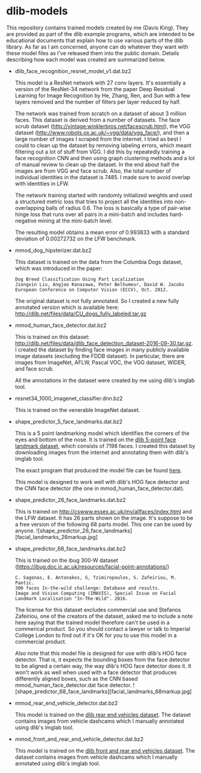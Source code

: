 # dlib-models
This repository contains trained models created by me (Davis King).  They are provided as part of the dlib example programs, which are intended to be educational documents that explain how to use various parts of the dlib library.  As far as I am concerned, anyone can do whatever they want with these model files as I've released them into the public domain.  Details describing how each model was created are summarized below. 

* dlib_face_recognition_resnet_model_v1.dat.bz2
  
  This model is a ResNet network with 27 conv layers.  It's essentially a version of the ResNet-34 network from the paper Deep Residual Learning for Image Recognition by He, Zhang, Ren, and Sun with a few layers removed and the number of filters per layer reduced by half.  

  The network was trained from scratch on a dataset of about 3 million faces. This dataset is derived from a number of datasets.  The face scrub dataset (http://vintage.winklerbros.net/facescrub.html), the VGG dataset (http://www.robots.ox.ac.uk/~vgg/data/vgg_face/), and then a large number of images I scraped from the internet.  I tried as best I could to clean up the dataset by removing labeling errors, which meant filtering out a lot of stuff from VGG.  I did this by repeatedly training a face recognition CNN and then using graph clustering methods and a lot of manual review to clean up the dataset.  In the end about half the images are from VGG and face scrub.  Also, the total number of individual identities in the dataset is 7485.  I made sure to avoid overlap with identities in LFW.

  The network training started with randomly initialized weights and used a structured metric loss that tries to project all the identities into non-overlapping balls of radius 0.6.  The loss is basically a type of pair-wise hinge loss that runs over all pairs in a mini-batch and includes hard-negative mining at the mini-batch level.

  The resulting model obtains a mean error of 0.993833 with a standard deviation of 0.00272732 on the LFW benchmark. 
  

* mmod_dog_hipsterizer.dat.bz2

  This dataset is trained on the data from the Columbia Dogs dataset, which was introduced in the paper:
  
      Dog Breed Classification Using Part Localization
      Jiongxin Liu, Angjoo Kanazawa, Peter Belhumeur, David W. Jacobs 
      European Conference on Computer Vision (ECCV), Oct. 2012. 
      
   The original dataset is not fully annotated.  So I created a new fully annotated version which is available here:  http://dlib.net/files/data/CU_dogs_fully_labeled.tar.gz

* mmod_human_face_detector.dat.bz2

  This is trained on this dataset: http://dlib.net/files/data/dlib_face_detection_dataset-2016-09-30.tar.gz.  
  I created the dataset by finding face images in many publicly available
  image datasets (excluding the FDDB dataset).  In particular, there are images
  from ImageNet, AFLW, Pascal VOC, the VGG dataset, WIDER, and face scrub.  
  
  All the annotations in the dataset were created by me using dlib's imglab tool.

* resnet34_1000_imagenet_classifier.dnn.bz2

  This is trained on the venerable ImageNet dataset.  
  
* shape_predictor_5_face_landmarks.dat.bz2
  
  This is a 5 point landmarking model which identifies the corners of the eyes and bottom of the nose.  It is 
  trained on the [dlib 5-point face landmark dataset](http://dlib.net/files/data/dlib_faces_5points.tar), which consists of
  7198 faces.  I created this dataset by downloading images from the internet and annotating them with dlib's imglab tool.
  
  The exact program that produced the model file can be found [here](https://github.com/davisking/dlib/blob/master/tools/archive/train_face_5point_model.cpp).
  
  This model is designed to work well with dlib's HOG face detector and the CNN face detector (the one in mmod_human_face_detector.dat). 
  
* shape_predictor_26_face_landmarks.dat.bz2
  
  This is trained on http://cswww.essex.ac.uk/mv/allfaces/index.html and the LFW dataset. It has 26 parts shown on the image.
  It's suppose to be a free version of the following 68 parts model. This one can be used by anyone.
  ![shape_predictor_26_face_landmarks][facial_landmarks_26markup.jpg]


* shape_predictor_68_face_landmarks.dat.bz2
 
  This is trained on the ibug 300-W dataset (https://ibug.doc.ic.ac.uk/resources/facial-point-annotations/)
  
      C. Sagonas, E. Antonakos, G, Tzimiropoulos, S. Zafeiriou, M. Pantic. 
      300 faces In-the-wild challenge: Database and results. 
      Image and Vision Computing (IMAVIS), Special Issue on Facial Landmark Localisation "In-The-Wild". 2016.
   
   The license for this dataset excludes commercial use and Stefanos Zafeiriou,
   one of the creators of the dataset, asked me to include a note here saying
   that the trained model therefore can't be used in a commerical product.  So
   you should contact a lawyer or talk to Imperial College London to find out
   if it's OK for you to use this model in a commercial product.  
 
   Also note that this model file is designed for use with dlib's HOG face detector.  That is, it expects the bounding
   boxes from the face detector to be aligned a certain way, the way dlib's HOG face detector does it.  It won't work
   as well when used with a face detector that produces differently aligned boxes, such as the CNN based mmod_human_face_detector.dat face detector. 
   ![shape_predictor_68_face_landmarks][facial_landmarks_68markup.jpg]

* mmod_rear_end_vehicle_detector.dat.bz2
 
  This model is trained on the [dlib rear end vehicles dataset](http://dlib.net/files/data/dlib_rear_end_vehicles_v1.tar).  The dataset contains images from vehicle dashcams which I manually annotated using dlib's imglab tool.
  
* mmod_front_and_rear_end_vehicle_detector.dat.bz2

  This model is trained on the [dlib front and rear end vehicles dataset](http://dlib.net/files/data/dlib_front_and_rear_vehicles_v1.tar).  The dataset contains images from vehicle dashcams which I manually annotated using dlib's imglab tool.
  
